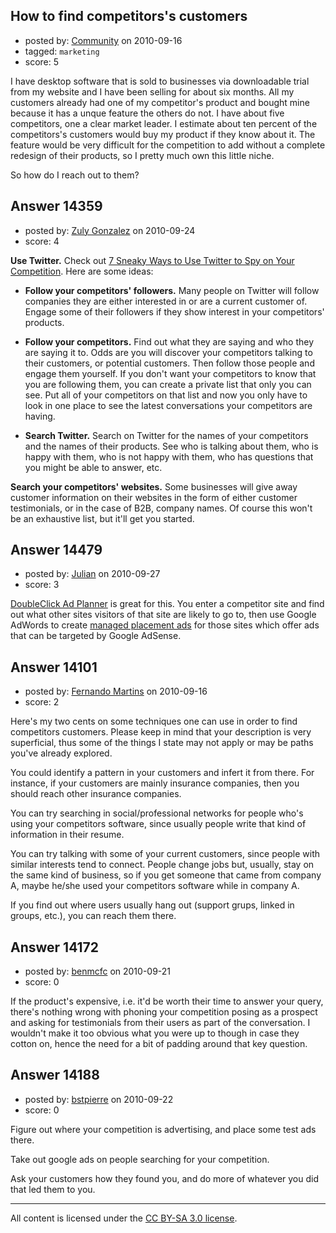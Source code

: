 ## How to find competitors's customers

- posted by: [Community](https://stackexchange.com/users/-1/-1-community) on 2010-09-16
- tagged: `marketing`
- score: 5

I have desktop software that is sold to businesses via downloadable trial from my website and I have been selling for about six months. All my customers already had one of my competitor's product and bought mine because it has a unque feature the others do not. I have about five competitors, one a clear market leader. I estimate about ten percent of the  competitors's customers would buy my product if they know about it. The feature would be very difficult for the competition to add without a complete redesign of their products, so I pretty much own this little niche. 

So how do I reach out to them?


## Answer 14359

- posted by: [Zuly Gonzalez](https://stackexchange.com/users/-1/2692-zuly-gonzalez) on 2010-09-24
- score: 4

<p><strong>Use Twitter.</strong> Check out <a href="http://blog.kissmetrics.com/twitter-spying/" rel="nofollow">7 Sneaky Ways to Use Twitter to Spy on Your Competition</a>. Here are some ideas:</p>

<ul>
<li><p><strong>Follow your competitors' followers.</strong> Many people on Twitter will follow companies they are either interested in or are a current customer of. Engage some of their followers if they show interest in your competitors' products.</p></li>
<li><p><strong>Follow your competitors.</strong> Find out what they are saying and who they are saying it to. Odds are you will discover your competitors talking to their customers, or potential customers. Then follow those people and engage them yourself. If you don't want your competitors to know that you are following them, you can create a private list that only you can see. Put all of your competitors on that list and now you only have to look in one place to see the latest conversations your competitors are having.</p></li>
<li><strong>Search Twitter.</strong> Search on Twitter for the names of your competitors and the names of their products. See who is talking about them, who is happy with them, who is not happy with them, who has questions that you might be able to answer, etc.</li>
</ul>

<p><strong>Search your competitors' websites.</strong> Some businesses will give away customer information on their websites in the form of either customer testimonials, or in the case of B2B, company names. Of course this won't be an exhaustive list, but it'll get you started.</p>



## Answer 14479

- posted by: [Julian](https://stackexchange.com/users/-1/4465-julian) on 2010-09-27
- score: 3

<p><a href="http://www.google.com/adplanner/" rel="nofollow">DoubleClick Ad Planner</a> is great for this. You enter a competitor site and find out what other sites visitors of that site are likely to go to, then use Google AdWords to create <a href="http://adwords.google.com/support/aw/bin/answer.py?hl=en&amp;answer=107914" rel="nofollow">managed placement ads</a> for those sites which offer ads that can be targeted by Google AdSense.</p>



## Answer 14101

- posted by: [Fernando Martins](https://stackexchange.com/users/-1/1778-fernando-martins) on 2010-09-16
- score: 2

Here's my two cents on some techniques one can use in order to find competitors customers.
Please keep in mind that your description is very superficial, thus some of the things I state may not apply or may be paths you've already explored.

You could identify a pattern in your customers and infert it from there. For instance, if your customers are mainly insurance companies, then you should reach other insurance companies.

You can try searching in social/professional networks for people who's using your competitors software, since usually people write that kind of information in their resume.

You can try talking with some of your current customers, since people with similar interests tend to connect. People change jobs but, usually, stay on the same kind of business, so if you get someone that came from company A, maybe he/she used your competitors software while in company A.

If you find out where users usually hang out (support grups, linked in groups, etc.), you can reach them there.




## Answer 14172

- posted by: [benmcfc](https://stackexchange.com/users/-1/3899-benmcfc) on 2010-09-21
- score: 0

If the product's expensive, i.e. it'd be worth their time to answer your query, there's nothing wrong with phoning your competition posing as a prospect and asking for testimonials from their users as part of the conversation. I wouldn't make it too obvious what you were up to though in case they cotton on, hence the need for a bit of padding around that key question.


## Answer 14188

- posted by: [bstpierre](https://stackexchange.com/users/-1/546-bstpierre) on 2010-09-22
- score: 0

Figure out where your competition is advertising, and place some test ads there.

Take out google ads on people searching for your competition.

Ask your customers how they found you, and do more of whatever you did that led them to you.



---

All content is licensed under the [CC BY-SA 3.0 license](https://creativecommons.org/licenses/by-sa/3.0/).
